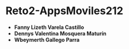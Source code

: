 # Reto2-AppsMoviles212
* **Fanny Lizeth Varela Castillo** 
* **Dennys Valentina Mosquera Maturín**
* **Wbeymerth Gallego Parra** 
